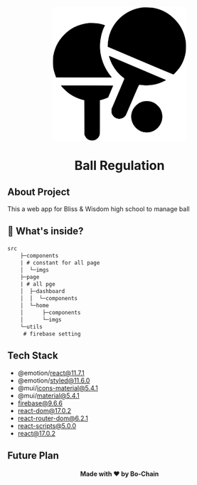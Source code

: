 <div align="center">
<img align="center" width="300" height="300" src = "src/components/imgs/table-tennis.svg"></img>
<h1 align="center">Ball Regulation</h1>
</div>


## About Project
This a web app for Bliss & Wisdom high school to manage ball 
## 🧐 What's inside?
```
src
    ├─components
    | # constant for all page 
    │  └─imgs
    ├─page
    | # all pge 
    │  ├─dashboard
    │  │  └─components
    │  └─home
    │      ├─components
    │      └─imgs
    └─utils
     # firebase setting
```

## Tech Stack
* @emotion/react@11.7.1
* @emotion/styled@11.6.0
* @mui/icons-material@5.4.1
* @mui/material@5.4.1
* firebase@9.6.6
* react-dom@17.0.2
* react-router-dom@6.2.1
* react-scripts@5.0.0
* react@17.0.2

## Future Plan

<h4 align="center">Made with ❤️ by Bo-Chain</h4>